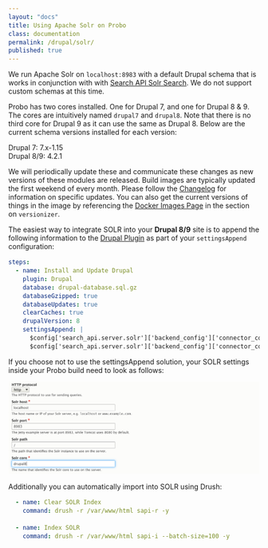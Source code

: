 ```yaml
---
layout: "docs"
title: Using Apache Solr on Probo
class: documentation
permalink: /drupal/solr/
published: true
---
```

We run Apache Solr on `localhost:8983` with a default Drupal schema that is works in conjunction with with [Search API Solr Search](https://www.drupal.org/project/search_api_solr). We do not support custom schemas at this time. 

Probo has two cores installed. One for Drupal 7, and one for Drupal 8 & 9. The cores are intuitively named `drupal7` and `drupal8`. Note that there is no third core for Drupal 9 as it can use the same as Drupal 8. Below are the current schema versions installed for each version: 

Drupal 7: 7.x-1.15  
Drupal 8/9: 4.2.1  

We will periodically update these and communicate these changes as new versions of these modules are released. Build images are typically updated the first weekend of every month. Please follow the [Changelog](/changelog) for information on specific updates. You can also get the current versions of things in the image by referencing the [Docker Images Page](/build/images/) in the section on `versionizer`.  

The easiest way to integrate SOLR into your **Drupal 8/9** site is to append the following information to the [Drupal Plugin](https://docs.probo.ci/plugins/drupal-plugin/) as part of your `settingsAppend` configuration:  

```yaml
steps:
  - name: Install and Update Drupal
    plugin: Drupal
    database: drupal-database.sql.gz
    databaseGzipped: true
    databaseUpdates: true
    clearCaches: true
    drupalVersion: 8
    settingsAppend: |
      $config['search_api.server.solr']['backend_config']['connector_config']['host'] = 'localhost';
      $config['search_api.server.solr']['backend_config']['connector_config']['core'] = 'drupal8';
```

If you choose not to use the settingsAppend solution, your SOLR settings inside your Probo build need to look as follows:  

<img src='/images/solr.png' alt="SAPI configuration">

Additionally you can automatically import into SOLR using Drush:  

```yaml
  - name: Clear SOLR Index
    command: drush -r /var/www/html sapi-r -y
    
  - name: Index SOLR
    command: drush -r /var/www/html sapi-i --batch-size=100 -y
```
